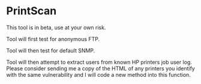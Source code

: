 # PrintScan
This tool is in beta, use at your own risk.

Tool will first test for anonymous FTP.

Tool will then test for default SNMP.

Tool will then attempt to extract users from known HP printers job user log. Please consider sending me a copy of the HTML of any printers you identify with the same vulnerability and I will code a new method into this function.
